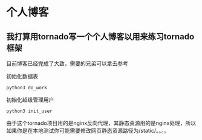 个人博客
=========

我打算用tornado写一个个人博客以用来练习tornado框架
---------

目前博客已经完成了大致，需要的兄弟可以拿去参考

初始化数据表
```
python3 do_work
```

初始化超级管理用户
```
python3 init_user
```

由于这个tornado项目用的是nginx反向代理，其静态资源用的是nginx处理，所以如果你是在本地测试你可能需要修改网页静态资源路径为/static/。。。。